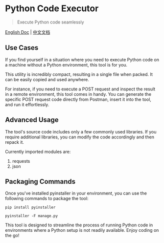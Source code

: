 # Python Code Executor

> Execute Python code seamlessly

[English Doc](README.md) | [中文文档](README_CN.md)

## Use Cases

If you find yourself in a situation where you need to execute Python code on a machine without a Python environment, this tool is for you.

This utility is incredibly compact, resulting in a single file when packed. It can be easily copied and used anywhere.

For instance, if you need to execute a POST request and inspect the result in a remote environment, this tool comes in handy. You can generate the specific POST request code directly from Postman, insert it into the tool, and run it effortlessly.

## Advanced Usage

The tool's source code includes only a few commonly used libraries. If you require additional libraries, you can modify the code accordingly and then repack it.

Currently imported modules are:
1. requests
2. json

## Packaging Commands

Once you've installed pyinstaller in your environment, you can use the following commands to package the tool:
```shell
pip install pyinstaller
```
```shell
pyinstaller -F manage.py
```

This tool is designed to streamline the process of running Python code in environments where a Python setup is not readily available. Enjoy coding on the go!